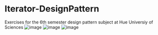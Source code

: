 # Iterator-DesignPattern
Exercises for the 6th semester design pattern subject at Hue Universiy of Sciences
![image](https://github.com/thanhdatpb/Iterator-DesignPattern/assets/107398334/7738800a-339e-40dd-8272-bc42c76b14a5)
![image](https://github.com/thanhdatpb/Iterator-DesignPattern/assets/107398334/910ee868-af64-4e2d-9e01-5b1ebe6ca6de)
![image](https://github.com/thanhdatpb/Iterator-DesignPattern/assets/107398334/83f2605b-4bd5-4ece-8ea0-d041e1f7b5f0)


